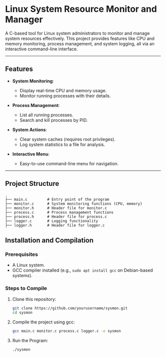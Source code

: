 # Linux System Resource Monitor and Manager

A C-based tool for Linux system administrators to monitor and manage system resources effectively. This project provides features like CPU and memory monitoring, process management, and system logging, all via an interactive command-line interface.

---

## Features
- **System Monitoring**:
  - Display real-time CPU and memory usage.
  - Monitor running processes with their details.

- **Process Management**:
  - List all running processes.
  - Search and kill processes by PID.

- **System Actions**:
  - Clear system caches (requires root privileges).
  - Log system statistics to a file for analysis.

- **Interactive Menu**:
  - Easy-to-use command-line menu for navigation.

---

## Project Structure
```plaintext
.
├── main.c         # Entry point of the program
├── monitor.c      # System monitoring functions (CPU, memory)
├── monitor.h      # Header file for monitor.c
├── process.c      # Process management functions
├── process.h      # Header file for process.c
├── logger.c       # Logging functionality
├── logger.h       # Header file for logger.c
```
## Installation and Compilation

### Prerequisites
- A Linux system.
- GCC compiler installed (e.g., `sudo apt install gcc` on Debian-based systems).

### Steps to Compile
1. Clone this repository:
   ```bash
   git clone https://github.com/yourusername/sysmon.git
   cd sysmon
   ```

2. Compile the project using gcc:
   ```bash
   gcc main.c monitor.c process.c logger.c -o sysmon
   ```

3. Run the Program:
   ```bash
   ./sysmon
   ```
  



